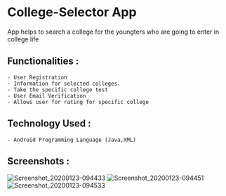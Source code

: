 # College-Selector App
 App helps to search a college for the youngters who are going to enter in college life
##  Functionalities :
    - User Registration
    - Information for selected colleges.
    - Take the specific college test
    - User Email Verification
    - Allows user for rating for specific college

## Technology Used :
    - Android Programming Language (Java,XML) 

## Screenshots :
![Screenshot_20200123-094433](https://user-images.githubusercontent.com/41748122/72970896-8b7da700-3dee-11ea-87a1-c558f4bdde55.png)
![Screenshot_20200123-094451](https://user-images.githubusercontent.com/41748122/72970927-a2bc9480-3dee-11ea-9488-2a7297101f90.png)
![Screenshot_20200123-094533](https://user-images.githubusercontent.com/41748122/72970945-aea85680-3dee-11ea-90f2-893001032ec9.png)
